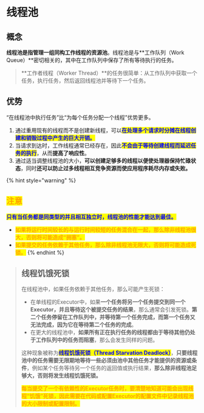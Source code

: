 # 线程池

## **概念**

**线程池是指管理一组同构工作线程的资源池**。线程池是与**工作队列（Work Queue）**密切相关的，其中在工作队列中保存了所有等待执行的任务。

> **工作者线程（Worker Thread）**的任务很简单：从工作队列中获取一个任务，执行任务，然后返回线程池并等待下一个任务。

## 优势

“在线程池中执行任务”比“为每个任务分配一个线程”优势更多。

1. 通过重用现有的线程而不是创建新线程，可以<mark style="color:blue;">**在处理多个请求时分摊在线程创建和销毁过程中产生的巨大开销。**</mark>
2. 当请求到达时，工作线程通常已经存在，因此<mark style="color:blue;">**不会由于等待创建线程而延迟任务的执行**</mark>，从而**提高了响应性**。
3. 通过适当调整线程池的大小，**可以创建足够多的线程以便使处理器保持忙碌状态**，同时**还可以防止过多线程相互竞争资源而使应用程序耗尽内存或失败。**

{% hint style="warning" %}
## <mark style="color:orange;">注意</mark>

<mark style="color:blue;">**只有当任务都是同类型的并且相互独立时，线程池的性能才能达到最佳。**</mark>

* <mark style="color:orange;">**如果将运行时间较长的与运行时间较短的任务混合在一起，那么除非线程池很大，否则将可能造成“拥塞”。**</mark>
* <mark style="color:orange;">**如果提交的任务依赖于其他任务，那么除非线程池无限大，否则将可能造成死锁。**</mark>
{% endhint %}

> ## 线程饥饿死锁
>
> 在线程池中，如果任务依赖于其他任务，那么可能产生死锁：
>
> * 在单线程的Executor中，如果**一个任务将另一个任务提交到同一个Executor，并且等待这个被提交任务的结果**，那么通常会引发死锁。**第二个任务停留在工作队列中，并等待第一个任务完成，而第一个任务又无法完成，因为它在等待第二个任务的完成**。
> * 在更大的线程池中，**如果所有正在执行任务的线程都由于等待其他仍处于工作队列中的任务而阻塞**，那么会发生同样的问题。
>
> 这种现象被称为<mark style="color:blue;">**线程饥饿死锁（Thread Starvation Deadlock）**</mark>，**只要线程池中的任务需要无限期地等待一些必须由池中其他任务才能提供的资源或条件**，例如某个任务等待另一个任务的返回值或执行结果，**那么除非线程池足够大，否则将发生线程饥饿死锁。**
>
> <mark style="color:orange;">**每当提交了一个有依赖性的Executor任务时，要清楚地知道可能会出现线程“饥饿”死锁，因此需要在代码或配置Executor的配置文件中记录线程池的大小限制或配置限制。**</mark>
